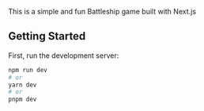 This is a simple and fun Battleship game built with Next.js

## Getting Started

First, run the development server:

```bash
npm run dev
# or
yarn dev
# or
pnpm dev
```

